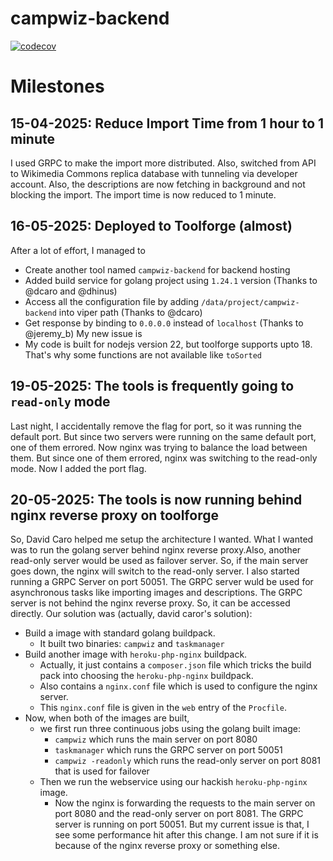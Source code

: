 # campwiz-backend
[![codecov](https://codecov.io/github/nokibsarkar/campwiz-backend/graph/badge.svg?token=E3NPCJRDG3)](https://codecov.io/github/nokibsarkar/campwiz-backend)

# Milestones
## 15-04-2025: Reduce Import Time from 1 hour to 1 minute
I used GRPC to make the import more distributed. Also, switched from API to Wikimedia Commons replica database with tunneling via developer account. Also, the descriptions are now fetching in background and not blocking the import. The import time is now reduced to 1 minute.
## 16-05-2025: Deployed to Toolforge (almost)
After a lot of effort, I managed to
- Create another tool named `campwiz-backend` for backend hosting
- Added build service for golang project using `1.24.1` version (Thanks to @dcaro and @dhinus)
- Access all the configuration file by adding `/data/project/campwiz-backend` into viper path (Thanks to @dcaro)
- Get response by binding to `0.0.0.0` instead of `localhost` (Thanks to @jeremy_b)
My new issue is
- My code is built for nodejs version 22, but toolforge supports upto 18. That's why some functions are not available like `toSorted`

## 19-05-2025: The tools is frequently going to `read-only` mode
Last night, I accidentally remove the flag for  port, so it was running the default port. But since two servers were running on the same default port, one of them errored. Now nginx was trying to balance the load between them. But since one of them errored, nginx was switching to the read-only mode. Now I added the port flag.

## 20-05-2025: The tools is now running behind nginx reverse proxy on toolforge
So, David Caro helped me setup the architecture I wanted. What I wanted was to run the golang server behind nginx reverse proxy.Also, another read-only server would be used as failover server. So, if the main server goes down, the nginx will switch to the read-only server. I also started running a GRPC Server on port 50051. The GRPC server wuld be used for asynchronous tasks like importing images and descriptions. The GRPC server is not behind the nginx reverse proxy. So, it can be accessed directly. Our solution was (actually, david caror's solution):
- Build a image with standard golang buildpack.
    - It built two binaries: `campwiz` and `taskmanager`
- Build another image with `heroku-php-nginx` buildpack.
    - Actually, it just contains a `composer.json` file which tricks the build pack into choosing the `heroku-php-nginx` buildpack.
    - Also contains a `nginx.conf` file which is used to configure the nginx server.
    - This `nginx.conf` file is given in the `web` entry of the `Procfile`.
- Now, when both of the images are built, 
    - we first run three continuous jobs using the golang built image:
        - `campwiz` which runs the main server on port 8080
        - `taskmanager` which runs the GRPC server on port 50051
        - `campwiz -readonly` which runs the read-only server on port 8081 that is used for failover
    - Then we run the webservice using our hackish `heroku-php-nginx` image.
        - Now the nginx is forwarding the requests to the main server on port 8080 and the read-only server on port 8081. The GRPC server is running on port 50051.
But my current issue is that, I see some performance hit after this change. I am not sure if it is because of the nginx reverse proxy or something else.